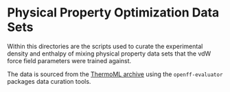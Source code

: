 # Physical Property Optimization Data Sets

Within this directories are the scripts used to curate the experimental density and enthalpy of mixing physical 
property data sets that the vdW force field parameters were trained against.

The data is sourced from the [ThermoML archive](https://www.nist.gov/mml/acmd/trc/thermoml) using the 
`openff-evaluator` packages data curation tools.
